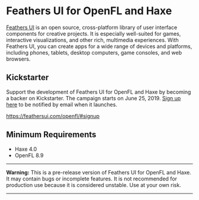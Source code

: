 # Feathers UI for OpenFL and Haxe

[Feathers UI](https://feathersui.com/openfl/) is an open source, cross-platform library of user interface components for creative projects. It is especially well-suited for games, interactive visualizations, and other rich, multimedia experiences. With Feathers UI, you can create apps for a wide range of devices and platforms, including phones, tablets, desktop computers, game consoles, and web browsers.

## Kickstarter

Support the development of Feathers UI for OpenFL and Haxe by becoming a backer on Kickstarter. The campaign starts on June 25, 2019. [Sign up here](https://feathersui.com/openfl/#signup) to be notified by email when it launches.

https://feathersui.com/openfl/#signup

## Minimum Requirements

* Haxe 4.0
* OpenFL 8.9

---

**Warning:** This is a pre-release version of Feathers UI for OpenFL and Haxe. It may contain bugs or incomplete features. It is not recommended for production use because it is considered unstable. Use at your own risk.

---